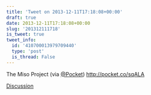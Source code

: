 ```yaml
---
title: 'Tweet on 2013-12-11T17:18:08+00:00'
draft: true
date: 2013-12-11T17:18:08+00:00
slug: '201312111718'
is_tweet: true
tweet_info:
  id: '410700013979709440'
  type: 'post'
  is_thread: False
---
```




The Miso Project (via [@Pocket](https://x.com/Pocket)) <http://pocket.co/sqALA>

[Discussion](https://x.com/sytelus/status/410700013979709440)
